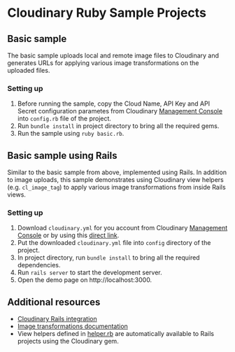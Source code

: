 # Cloudinary Ruby Sample Projects #

## Basic sample

The basic sample uploads local and remote image files to Cloudinary and generates URLs for applying various image transformations on the uploaded files.

### Setting up

1. Before running the sample, copy the Cloud Name, API Key and API Secret configuration parametes from Cloudinary [Management Console](https://cloudinary.com/console) into `config.rb` file of the project.
1. Run `bundle install` in project directory to bring all the required gems.
1. Run the sample using `ruby basic.rb`.

## Basic sample using Rails

Similar to the basic sample from above, implemented using Rails. In addition to image uploads, this sample demonstrates using Cloudinary view helpers (e.g. `cl_image_tag`) to apply various image transformations from inside Rails views.

### Setting up

1. Download `cloudinary.yml` for you account from Cloudinary [Management Console](https://cloudinary.com/console) or by using this [direct link](https://cloudinary.com/console/cloudinary.yml).
1. Put the downloaded `cloudinary.yml` file into `config` directory of the project.
1. In project directory, run `bundle install` to bring all the required dependencies.
1. Run `rails server` to start the development server.
1. Open the demo page on http://localhost:3000.

## Additional resources ##

* [Cloudinary Rails integration](http://cloudinary.com/documentation/rails_integration)
* [Image transformations documentation](http://cloudinary.com/documentation/image_transformations)
* View helpers defined in [helper.rb](https://github.com/cloudinary/cloudinary_gem/blob/master/lib/cloudinary/helper.rb) are automatically available to Rails projects using the Cloudinary gem.
